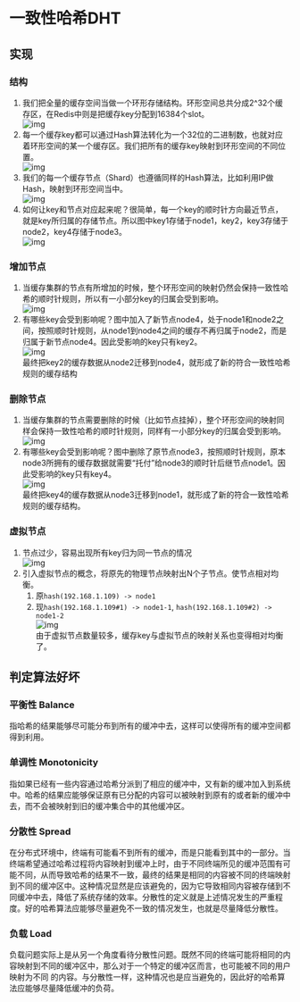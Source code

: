 # 一致性哈希DHT

## 实现
### 结构
1. 我们把全量的缓存空间当做一个环形存储结构。环形空间总共分成2^32个缓存区，在Redis中则是把缓存key分配到16384个slot。  
![ img ](res/dht-1.png)  
2. 每一个缓存key都可以通过Hash算法转化为一个32位的二进制数，也就对应着环形空间的某一个缓存区。我们把所有的缓存key映射到环形空间的不同位置。  
![ img ](res/dht-2.png)  
3. 我们的每一个缓存节点（Shard）也遵循同样的Hash算法，比如利用IP做Hash，映射到环形空间当中。  
![ img ](res/dht-3.png)  
4. 如何让key和节点对应起来呢？很简单，每一个key的顺时针方向最近节点，就是key所归属的存储节点。所以图中key1存储于node1，key2，key3存储于node2，key4存储于node3。  
![ img ](res/dht-4.png)  

### 增加节点
1. 当缓存集群的节点有所增加的时候，整个环形空间的映射仍然会保持一致性哈希的顺时针规则，所以有一小部分key的归属会受到影响。  
![ img ](res/dht-5.png)  
2. 有哪些key会受到影响呢？图中加入了新节点node4，处于node1和node2之间，按照顺时针规则，从node1到node4之间的缓存不再归属于node2，而是归属于新节点node4。因此受影响的key只有key2。  
![ img ](res/dht-6.png)  
最终把key2的缓存数据从node2迁移到node4，就形成了新的符合一致性哈希规则的缓存结构  

### 删除节点 
1. 当缓存集群的节点需要删除的时候（比如节点挂掉），整个环形空间的映射同样会保持一致性哈希的顺时针规则，同样有一小部分key的归属会受到影响。  
![ img ](res/dht-7.png)  
2. 有哪些key会受到影响呢？图中删除了原节点node3，按照顺时针规则，原本node3所拥有的缓存数据就需要“托付”给node3的顺时针后继节点node1。因此受影响的key只有key4。  
![ img ](res/dht-8.png)  
最终把key4的缓存数据从node3迁移到node1，就形成了新的符合一致性哈希规则的缓存结构。  

### 虚拟节点  
1. 节点过少，容易出现所有key归为同一节点的情况  
![ img ](res/dht-9.png)  
2. 引入虚拟节点的概念，将原先的物理节点映射出N个子节点。使节点相对均衡。  
   1. 原`hash(192.168.1.109) -> node1`  
   2. 现`hash(192.168.1.109#1) -> node1-1`, `hash(192.168.1.109#2) -> node1-2`  
![ img ](res/dht-10.png)  
由于虚拟节点数量较多，缓存key与虚拟节点的映射关系也变得相对均衡了。  

## 判定算法好坏
### 平衡性 Balance
指哈希的结果能够尽可能分布到所有的缓冲中去，这样可以使得所有的缓冲空间都得到利用。  
### 单调性 Monotonicity
指如果已经有一些内容通过哈希分派到了相应的缓冲中，又有新的缓冲加入到系统中。哈希的结果应能够保证原有已分配的内容可以被映射到原有的或者新的缓冲中去，而不会被映射到旧的缓冲集合中的其他缓冲区。   
### 分散性 Spread
在分布式环境中，终端有可能看不到所有的缓冲，而是只能看到其中的一部分。当终端希望通过哈希过程将内容映射到缓冲上时，由于不同终端所见的缓冲范围有可能不同，从而导致哈希的结果不一致，最终的结果是相同的内容被不同的终端映射到不同的缓冲区中。这种情况显然是应该避免的，因为它导致相同内容被存储到不同缓冲中去，降低了系统存储的效率。分散性的定义就是上述情况发生的严重程度。好的哈希算法应能够尽量避免不一致的情况发生，也就是尽量降低分散性。   
### 负载 Load
负载问题实际上是从另一个角度看待分散性问题。既然不同的终端可能将相同的内容映射到不同的缓冲区中，那么对于一个特定的缓冲区而言，也可能被不同的用户映射为不同 的内容。与分散性一样，这种情况也是应当避免的，因此好的哈希算法应能够尽量降低缓冲的负荷。  